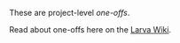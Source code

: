 These are project-level *one-offs*.

 Read about one-offs here on the [Larva Wiki](https://github.com/penske-media-corp/pmc-larva/wiki/).